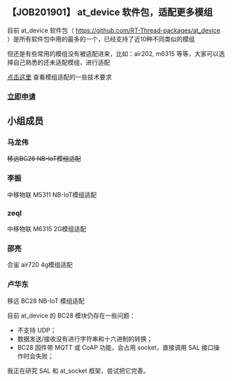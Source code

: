 ## 【JOB201901】 at_device 软件包，适配更多模组

目前 at_device 软件包（ https://github.com/RT-Thread-packages/at_device ）是所有软件包中用的最多的一个，已经支持了近10种不同类似的模组

但还是有些常用的模组没有被适配进来，比如：air202, m6315 等等，大家可以选择自己熟悉的还未适配模组，进行适配

[点击这里](https://www.rt-thread.org/qa/forum.php?mod=viewthread&tid=7660) 查看模组适配的一些技术要求

### [立即申请]( https://github.com/RT-Thread/community-activities/edit/master/2019/JOB201901.md )

## 小组成员

### 马龙伟

~~移远BC26 NB-IoT模组适配~~

### 李振

中移物联 M5311 NB-IoT模组适配

### zeql

中移物联 M6315 2G模组适配

### 邵亮

合宙 air720 4g模组适配

### 卢华东

移远 BC28 NB-IoT 模组适配

目前 at_device 的 BC28 模块仍存在一些问题：

- 不支持 UDP；
- 数据发送/接收没有进行字符串和十六进制的转换；
- BC28 固件带 MQTT 或 CoAP 功能，会占用 socket，直接调用 SAL 接口操作时会失败；

我正在研究 SAL 和 at_socket 框架，尝试把它完善。
